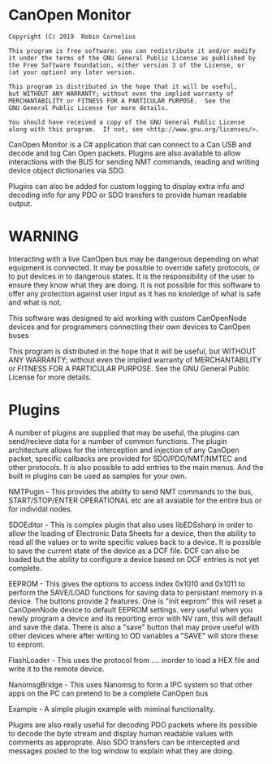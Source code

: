 # CanOpen Monitor

    Copyright (C) 2019  Robin Cornelius
    
    This program is free software: you can redistribute it and/or modify
    it under the terms of the GNU General Public License as published by
    the Free Software Foundation, either version 3 of the License, or
    (at your option) any later version.

    This program is distributed in the hope that it will be useful,
    but WITHOUT ANY WARRANTY; without even the implied warranty of
    MERCHANTABILITY or FITNESS FOR A PARTICULAR PURPOSE.  See the
    GNU General Public License for more details.

    You should have received a copy of the GNU General Public License
    along with this program.  If not, see <http://www.gnu.org/licenses/>.

CanOpen Monitor is a C# application that can connect to a Can USB and decode and log Can Open packets. Plugins are also avaliable to allow interactions with the BUS for sending NMT commands, reading and writing device object dictionaries via SDO.

Plugins can also be added for custom logging to display extra info and decoding info for any PDO or SDO transfers to provide human readable output.

# WARNING

Interacting with a live CanOpen bus may be dangerous depending on what equipment is connected. 
It may be possible to override safety protocols, or to put devices in to dangerous states. 
It is the responsibility of the user to ensure they know what they are doing. 
It is not possible for this software to offer any protection against user input as it has no knoledge of what is safe and what is not. 

This software was designed to aid working with custom CanOpenNode devices and for programmers connecting their own devices to CanOpen buses

 This program is distributed in the hope that it will be useful,
    but WITHOUT ANY WARRANTY; without even the implied warranty of
    MERCHANTABILITY or FITNESS FOR A PARTICULAR PURPOSE.  See the
    GNU General Public License for more details.

# Plugins

A number of plugins are supplied that may be useful, the plugins can send/recieve data for a number of common functions. The plugin architecture allows for the interception and injection of any CanOpen packet, specific callbacks are provided for SDO/PDO/NMT/NMTEC and other protocols. It is also possible to add entries to the main menus. And the built in plugins can be used as samples for your own.

NMTPugin - This provides the ability to send NMT commands to the bus, START/STOP/ENTER OPERATIONAL etc are all avaiable for the entire bus or for individal nodes. 

SDOEditor - This is complex plugin that also uses libEDSsharp in order to allow the loading of Electronic Data Sheets for a device, then the ability to read all the values or to write specific values back to a device. It is possible to save the current state of the device as a DCF file. DCF can also be loaded but the ability to configure a device based on DCF entries is not yet complete.

EEPROM - This gives the options to access index 0x1010 and 0x1011 to perform the SAVE/LOAD functions for saving data to persistant memory in a device. The buttons provide 2 features. One is "init eeprom" this will reset a CanOpenNode device to default EEPROM settings. very useful when you newly program a device and its reporting error with NV ram, this will default and save the data. There is also a "save" button that may prove useful with other devices where after writing to OD variables a "SAVE" will store these to eeprom.

FlashLoader - This uses the protocol from .... inorder to load a HEX file and write it to the remote device.

NanomsgBridge - This uses Nanomsg to form a IPC system so that other apps on the PC can pretend to be a complete CanOpen bus

Example - A simple plugin example with miminal functionality.

Plugins are also really useful for decoding PDO packets where its possible to decode the byte stream and display human readable values with comments as approprate. Also SDO transfers can be intercepted and messages posted to the log window to explain what they are doing.







	


